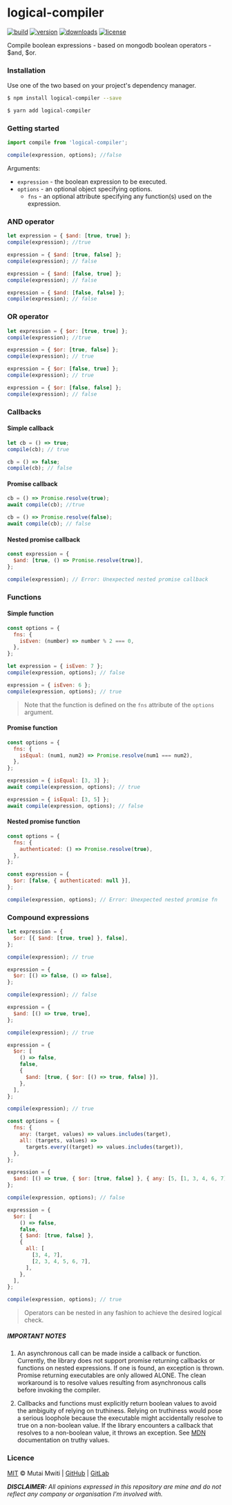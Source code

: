 # logical-compiler

[![build](https://travis-ci.com/mutaimwiti/logical-compiler.svg?branch=master)](https://travis-ci.com/mutaimwiti/logical-compiler)
[![version](https://img.shields.io/npm/v/logical-compiler.svg)](https://www.npmjs.com/package/logical-compiler)
[![downloads](https://img.shields.io/npm/dm/logical-compiler.svg)](https://www.npmjs.com/package/logical-compiler)
[![license](https://img.shields.io/npm/l/logical-compiler.svg)](https://www.npmjs.com/package/logical-compiler)

Compile boolean expressions - based on mongodb boolean operators - $and, $or.

### Installation

Use one of the two based on your project's dependency manager.

```bash
$ npm install logical-compiler --save

$ yarn add logical-compiler
```

### Getting started

```javascript
import compile from 'logical-compiler';

compile(expression, options); //false
```

Arguments:

- `expression` - the boolean expression to be executed.
- `options` - an optional object specifying options.
  - `fns` - an optional attribute specifying any function(s) used on the expression.

### AND operator

```javascript
let expression = { $and: [true, true] };
compile(expression); //true

expression = { $and: [true, false] };
compile(expression); // false

expression = { $and: [false, true] };
compile(expression); // false

expression = { $and: [false, false] };
compile(expression); // false
```

### OR operator

```javascript
let expression = { $or: [true, true] };
compile(expression); //true

expression = { $or: [true, false] };
compile(expression); // true

expression = { $or: [false, true] };
compile(expression); // true

expression = { $or: [false, false] };
compile(expression); // false
```

### Callbacks

#### Simple callback

```javascript
let cb = () => true;
compile(cb); // true

cb = () => false;
compile(cb); // false
```

#### Promise callback

```javascript
cb = () => Promise.resolve(true);
await compile(cb); //true

cb = () => Promise.resolve(false);
await compile(cb); // false
```

#### Nested promise callback

```javascript
const expression = {
  $and: [true, () => Promise.resolve(true)],
};

compile(expression); // Error: Unexpected nested promise callback
```

### Functions

#### Simple function

```javascript
const options = {
  fns: {
    isEven: (number) => number % 2 === 0,
  },
};

let expression = { isEven: 7 };
compile(expression, options); // false

expression = { isEven: 6 };
compile(expression, options); // true
```

> Note that the function is defined on the `fns` attribute of the `options` argument.

#### Promise function

```javascript
const options = {
  fns: {
    isEqual: (num1, num2) => Promise.resolve(num1 === num2),
  },
};

expression = { isEqual: [3, 3] };
await compile(expression, options); // true

expression = { isEqual: [3, 5] };
await compile(expression, options); // false
```

#### Nested promise function

```javascript
const options = {
  fns: {
    authenticated: () => Promise.resolve(true),
  },
};

const expression = {
  $or: [false, { authenticated: null }],
};

compile(expression, options); // Error: Unexpected nested promise fn
```

### Compound expressions

```javascript
let expression = {
  $or: [{ $and: [true, true] }, false],
};

compile(expression); // true
```

```javascript
expression = {
  $or: [() => false, () => false],
};

compile(expression); // false
```

```javascript
expression = {
  $and: [() => true, true],
};

compile(expression); // true
```

```javascript
expression = {
  $or: [
    () => false,
    false,
    {
      $and: [true, { $or: [() => true, false] }],
    },
  ],
};

compile(expression); // true
```

```javascript
const options = {
  fns: {
    any: (target, values) => values.includes(target),
    all: (targets, values) =>
      targets.every((target) => values.includes(target)),
  },
};

expression = {
  $and: [() => true, { $or: [true, false] }, { any: [5, [1, 3, 4, 6, 7]] }],
};

compile(expression, options); // false

expression = {
  $or: [
    () => false,
    false,
    { $and: [true, false] },
    {
      all: [
        [3, 4, 7],
        [2, 3, 4, 5, 6, 7],
      ],
    },
  ],
};

compile(expression, options); // true
```

> Operators can be nested in any fashion to achieve the desired logical check.

##### IMPORTANT NOTES

1. An asynchronous call can be made inside a callback or function. Currently, the library does not support promise
   returning callbacks or functions on nested expressions. If one is found, an exception is thrown. Promise returning
   executables are only allowed ALONE. The clean workaround is to resolve values resulting from asynchronous calls 
   before invoking the compiler.

2. Callbacks and functions must explicitly return boolean values to avoid the ambiguity of relying on truthiness. 
   Relying on truthiness would pose a serious loophole because the executable might accidentally resolve to true on a 
   non-boolean value. If the library encounters a callback that resolves to a non-boolean value, it throws an exception. 
   See [MDN](https://developer.mozilla.org/en-US/docs/Glossary/Truthy) documentation on truthy values.

### Licence

[MIT](https://mit-license.org/) © Mutai Mwiti |
[GitHub](https://github.com/mutaimwiti) |
[GitLab](https://gitlab.com/mutaimwiti)

_**DISCLAIMER:**_
_All opinions expressed in this repository are mine and do not reflect any company or organisation I'm involved with._

